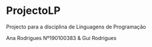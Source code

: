 # ProjectoLP
Projecto para a disciplina de Linguagens de Programação

Ana Rodrigues Nº190100383 & Gui Rodrigues 
